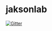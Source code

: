 # jaksonlab

[![Gitter](https://badges.gitter.im/Join%20Chat.svg)](https://gitter.im/uwmadisoncals/jaksonlab?utm_source=badge&utm_medium=badge&utm_campaign=pr-badge&utm_content=badge)